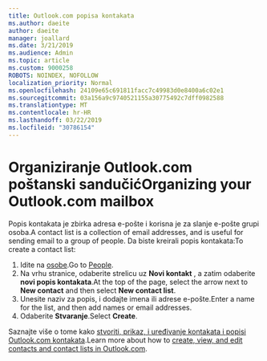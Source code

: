 ```yaml
---
title: Outlook.com popisa kontakata
ms.author: daeite
author: daeite
manager: joallard
ms.date: 3/21/2019
ms.audience: Admin
ms.topic: article
ms.custom: 9000258
ROBOTS: NOINDEX, NOFOLLOW
localization_priority: Normal
ms.openlocfilehash: 24109e65c691811facc7c49983d0e8400a6c02e1
ms.sourcegitcommit: 03a156a9c9740521155a30775492c7dff0982588
ms.translationtype: MT
ms.contentlocale: hr-HR
ms.lasthandoff: 03/22/2019
ms.locfileid: "30786154"
---
```

# <a name="organizing-your-outlookcom-mailbox"></a><span data-ttu-id="00c53-102">Organiziranje Outlook.com poštanski sandučić</span><span class="sxs-lookup"><span data-stu-id="00c53-102">Organizing your Outlook.com mailbox</span></span>

<span data-ttu-id="00c53-103">Popis kontakata je zbirka adresa e-pošte i korisna je za slanje e-pošte grupi osoba.</span><span class="sxs-lookup"><span data-stu-id="00c53-103">A contact list is a collection of email addresses, and is useful for sending email to a group of people.</span></span> <span data-ttu-id="00c53-104">Da biste kreirali popis kontakata:</span><span class="sxs-lookup"><span data-stu-id="00c53-104">To create a contact list:</span></span>

1. <span data-ttu-id="00c53-105">Idite na [osobe](https://outlook.live.com/people/).</span><span class="sxs-lookup"><span data-stu-id="00c53-105">Go to [People](https://outlook.live.com/people/).</span></span>
1. <span data-ttu-id="00c53-106">Na vrhu stranice, odaberite strelicu uz **Novi kontakt** , a zatim odaberite **novi popis kontakata**.</span><span class="sxs-lookup"><span data-stu-id="00c53-106">At the top of the page, select the arrow next to **New contact** and then select **New contact list**.</span></span>
1. <span data-ttu-id="00c53-107">Unesite naziv za popis, i dodajte imena ili adrese e-pošte.</span><span class="sxs-lookup"><span data-stu-id="00c53-107">Enter a name for the list, and then add names or email addresses.</span></span>
1. <span data-ttu-id="00c53-108">Odaberite **Stvaranje**.</span><span class="sxs-lookup"><span data-stu-id="00c53-108">Select **Create**.</span></span>

<span data-ttu-id="00c53-109">Saznajte više o tome kako [stvoriti, prikaz, i uređivanje kontakata i popisi Outlook.com kontakata](https://support.office.com/article/5b909158-036e-4820-92f7-2a27f57b9f01).</span><span class="sxs-lookup"><span data-stu-id="00c53-109">Learn more about how to [create, view, and edit contacts and contact lists in Outlook.com](https://support.office.com/article/5b909158-036e-4820-92f7-2a27f57b9f01).</span></span>